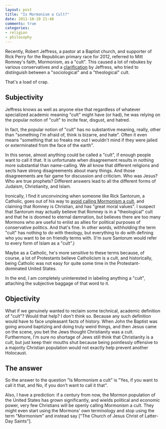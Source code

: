 ```yaml
---
layout: post
title: "Is Mormonism a Cult?"
date: 2011-10-10 21:48
comments: true
categories:
- religion
- philosophy
---
```

Recently, Robert Jeffress, a pastor at a Baptist church, and supporter of Rick Perry for the Republican primary race for 2012, referred to Mitt Romney's faith, Mormonism, as a "cult". This caused a lot of rebukes by various conservatives and a [clarification](http://www.foxnews.com/politics/2011/10/09/baptist-pastor-defends-cult-description-mormonism-still-backs-romney-over-obama/) by Jeffress, who tried to distinguish between a "sociological" and a "theological" cult.

That's a load of crap.

<!--more-->

## Subjectivity

Jeffress knows as well as anyone else that regardless of whatever specialized academic meaning "cult" might have (or had), he was relying on the popular notion of "cult" to incite fear, disgust, and hatred.

In fact, the popular notion of "cult" has no substantive meaning, really, other than "something I'm afraid of, think is bizarre, and hate". Often it even means "something that so freaks me out I wouldn't mind if they were jailed or exterminated from the face of the earth".

In this sense, almost anything could be called a "cult", if enough people want to call it that. It is unfortunate when disagreement results in nothing more substantial than name-calling. We all know that different religions and sects have strong disagreements about many things. And those disagreements are fair game for discussion and criticism. Who was Jesus? Who are true prophets? Different answers lead to all the different forms of Judaism, Christianity, and Islam.

Ironically, I find it unconvincing when someone like Rick Santorum, a Catholic, goes out of his way to [avoid calling Mormonism a cult](http://cnsnews.com/news/article/santorum-every-mormon-he-knows-shares-his-values-except-harry-reid), and claiming that Romney is Christian, and has "great moral values". I suspect that Santorum may actually believe that Romney is in a "theological" cult and that he is doomed to eternal damnation, but believes there are too many Mormons who are useful to enlist as allies for political purposes of conservative politics. And that's fine. In other words, withholding the term "cult" has nothing to do with theology, but everything to do with defining who you want to be on friendly terms with. (I'm sure Santorum would refer to every form of Islam as a "cult".)

Maybe as a Catholic, he's more sensitive to these terms because, of course, a lot of Protestants believe Catholicism is a cult, and historically, being Catholic was not easy for quite some time in the Protestant-dominated United States.

In the end, I am completely uninterested in labeling anything a "cult", attaching the subjective baggage of that word to it.

## Objectivity

What if we genuinely wanted to reclaim some technical, academic definition of "cult"?  Would that help?  I don't think so.  Because any such definition would have to face unpleasant facts of history. When John the Baptist was going around baptizing and doing truly weird things, and then Jesus came on the scene, you bet the Jews thought Christianity was a cult. Furthermore, I'm sure no shortage of Jews still think that Christianity is a cult, but just keep their mouths shut because being pointlessly offensive to a majority Christian population would not exactly help prevent another Holocaust.

## The answer

So the answer to the question "Is Mormonism a cult" is "Yes, if you want to call it that, and No, if you don't want to call it that".

Also, I have a prediction: if a century from now, the Mormon population of the United States has grown significantly, and wields political and economic power, very few Christians will be openly calling Mormonism a cult. They might even start using the Mormons' own terminology and stop using the term "Mormonism" and instead say ["The Church of Jesus Christ of Latter-Day Saints"].
